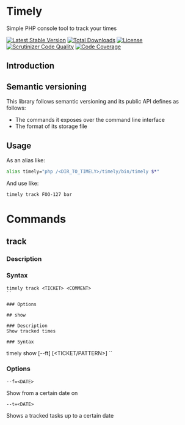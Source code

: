 # Timely

Simple PHP console tool to track your times

[![Latest Stable Version](https://img.shields.io/packagist/v/wick-ed/timely.svg?style=flat-square)](https://packagist.org/packages/wick-ed/timely) 
 [![Total Downloads](https://img.shields.io/packagist/dt/wick-ed/timely.svg?style=flat-square)](https://packagist.org/packages/wick-ed/timely)
 [![License](https://img.shields.io/packagist/l/wick-ed/timely.svg?style=flat-square)](https://packagist.org/packages/wick-ed/timely)
 [![Scrutinizer Code Quality](https://img.shields.io/scrutinizer/g/wick-ed/timely/master.svg?style=flat-square)](https://scrutinizer-ci.com/g/wick-ed/timely/?branch=master)
 [![Code Coverage](https://img.shields.io/scrutinizer/coverage/g/wick-ed/timely/master.svg?style=flat-square)](https://scrutinizer-ci.com/g/wick-ed/timely/?branch=master)

## Introduction



## Semantic versioning
This library follows semantic versioning and its public API defines as follows:

* The commands it exposes over the command line interface
* The format of its storage file

## Usage

As an alias like:
```bash
alias timely="php /<DIR_TO_TIMELY>/timely/bin/timely $*"
```

And use like:
```bash
timely track FOO-127 bar
```

# Commands

## track

### Description

### Syntax

```
timely track <TICKET> <COMMENT>
``

### Options

## show

### Description
Show tracked times

### Syntax

```
timely show [--ft] [<TICKET/PATTERN>]
``

### Options

`--f=<DATE>`

Show from a certain date on


`--t=<DATE>`

Shows a tracked tasks up to a certain date